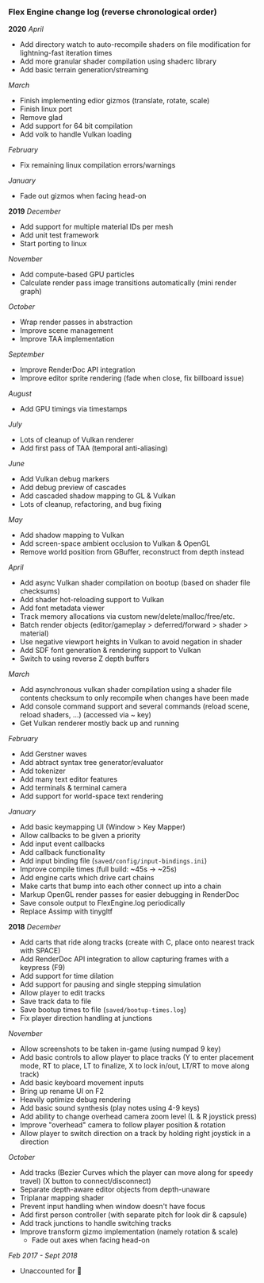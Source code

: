 
### Flex Engine change log (reverse chronological order)

**2020**
_April_
- Add directory watch to auto-recompile shaders on file modification for lightning-fast iteration times
- Add more granular shader compilation using shaderc library
- Add basic terrain generation/streaming

_March_
- Finish implementing edior gizmos (translate, rotate, scale)
- Finish linux port
- Remove glad
- Add support for 64 bit compilation
- Add volk to handle Vulkan loading

_February_
- Fix remaining linux compilation errors/warnings

_January_
- Fade out gizmos when facing head-on


**2019**
_December_
- Add support for multiple material IDs per mesh
- Add unit test framework
- Start porting to linux

_November_
- Add compute-based GPU particles
- Calculate render pass image transitions automatically (mini render graph)

_October_
- Wrap render passes in abstraction
- Improve scene management
- Improve TAA implementation

_September_
- Improve RenderDoc API integration
- Improve editor sprite rendering (fade when close, fix billboard issue)

_August_
- Add GPU timings via timestamps

_July_
- Lots of cleanup of Vulkan renderer
- Add first pass of TAA (temporal anti-aliasing)

_June_
- Add Vulkan debug markers
- Add debug preview of cascades
- Add cascaded shadow mapping to GL & Vulkan
- Lots of cleanup, refactoring, and bug fixing

_May_
- Add shadow mapping to Vulkan
- Add screen-space ambient occlusion to Vulkan & OpenGL
- Remove world position from GBuffer, reconstruct from depth instead

_April_
- Add async Vulkan shader compilation on bootup (based on shader file checksums)
- Add shader hot-reloading support to Vulkan
- Add font metadata viewer
- Track memory allocations via custom new/delete/malloc/free/etc.
- Batch render objects (editor/gameplay > deferred/forward > shader > material)
- Use negative viewport heights in Vulkan to avoid negation in shader
- Add SDF font generation & rendering support to Vulkan
- Switch to using reverse Z depth buffers

_March_
- Add asynchronous vulkan shader compilation using a shader file contents checksum to only recompile when changes have been made
- Add console command support and several commands (reload scene, reload shaders, ...) (accessed via ~ key)
- Get Vulkan renderer mostly back up and running

_February_
- Add Gerstner waves
- Add abtract syntax tree generator/evaluator
- Add tokenizer
- Add many text editor features
- Add terminals & terminal camera
- Add support for world-space text rendering

_January_
- Add basic keymapping UI (Window > Key Mapper)
- Allow callbacks to be given a priority
- Add input event callbacks
- Add callback functionality
- Add input binding file (`saved/config/input-bindings.ini`)
- Improve compile times (full build: ~45s -> ~25s)
- Add engine carts which drive cart chains
- Make carts that bump into each other connect up into a chain
- Markup OpenGL render passes for easier debugging in RenderDoc
- Save console output to FlexEngine.log periodically
- Replace Assimp with tinygltf


**2018**
_December_
- Add carts that ride along tracks (create with C, place onto nearest track with SPACE)
- Add RenderDoc API integration to allow capturing frames with a keypress (F9)
- Add support for time dilation
- Add support for pausing and single stepping simulation
- Allow player to edit tracks
- Save track data to file
- Save bootup times to file (`saved/bootup-times.log`)
- Fix player direction handling at junctions

_November_
- Allow screenshots to be taken in-game (using numpad 9 key)
- Add basic controls to allow player to place tracks (Y to enter placement mode, RT to place, LT to finalize, X to lock in/out, LT/RT to move along track)
- Add basic keyboard movement inputs
- Bring up rename UI on F2
- Heavily optimize debug rendering
- Add basic sound synthesis (play notes using 4-9 keys)
- Add ability to change overhead camera zoom level (L & R joystick press)
- Improve "overhead" camera to follow player position & rotation
- Allow player to switch direction on a track by holding right joystick in a direction

_October_
- Add tracks (Bezier Curves which the player can move along for speedy travel) (X button to connect/disconnect)
- Separate depth-aware editor objects from depth-unaware
- Triplanar mapping shader
- Prevent input handling when window doesn't have focus
- Add first person controller (with separate pitch for look dir & capsule)
- Add track junctions to handle switching tracks
- Improve transform gizmo implementation (namely rotation & scale)
	- Fade out axes when facing head-on

_Feb 2017 - Sept 2018_
- Unaccounted for :shrug:
